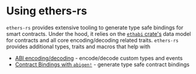 # Using ethers-rs

`ethers-rs` provides extensive tooling to generate type safe bindings for smart contracts. Under the hood, it relies on
the [`ethabi` crate's](https://github.com/rust-ethereum/ethabi) data model for contracts and all core encoding/decoding
related traits. `ethers-rs` provides additional types, traits and macros that help with

* [ABI encoding/decoding](./4_1_abi_encoding_decoding.md) - encode/decode custom types and events
* [Contract Bindings with `abigen!`](./4_2_abigen_contract_bindings.md) - generate type safe contract bindings 
